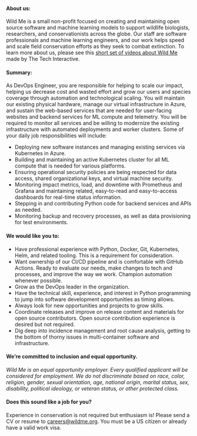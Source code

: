 
#### About us:

Wild Me is a small non-profit focused on creating and maintaining open source software and machine learning models to support wildlife biologists, researchers, and conservationists across the globe. Our staff are software professionals and machine learning engineers, and our work helps speed and scale field conservation efforts as they seek to combat extinction. To learn more about us, please see this [short set of videos about Wild Me](https://www.youtube.com/watch?v=Z1ex2jeNyTA&list=PLy9Z_P3t7XMAqVzS9w0aEAM-2KHFXGf3c&index=13) made by The Tech Interactive.

#### Summary:
As DevOps Engineer, you are responsible for helping to scale our impact, helping us decrease cost and wasted effort and grow our users and species coverage through automation and technological scaling. You will maintain our existing physical hardware, manage our virtual infrastructure in Azure, and sustain the web-based services that are needed for user-facing websites and backend services for ML compute and telemetry. You will be required to monitor all services and be willing to modernize the existing infrastructure with automated deployments and worker clusters. Some of your daily job responsibilities will include:

 - Deploying new software instances and managing existing services via Kubernetes in Azure.
 - Building and maintaining an active Kubernetes cluster for all ML compute that is needed for various platforms.
 - Ensuring operational security policies are being respected for data access, shared organizational keys, and virtual machine security.
 - Monitoring impact metrics, load, and downtime with Prometheus and Grafana and maintaining related, easy-to-read and easy-to-access dashboards for real-time status information.
 - Stepping in and contributing Python code for backend services and APIs as needed.
 - Monitoring backup and recovery processes, as well as data provisioning for test environments.

#### We would like you to:

 - Have professional experience with Python, Docker, Git, Kubernetes, Helm, and related tooling. This is a requirement for consideration.
 - Want ownership of our CI/CD pipeline and is comfortable with GitHub Actions. Ready to evaluate our needs, make changes to tech and processes, and improve the way we work. Champion automation whenever possible.
 - Grow as the DevOps leader in the organization.
 - Have the technical skill, experience, and interest in Python programming to jump into software development opportunities as timing allows.
 - Always look for new opportunities and projects to grow skills. 
 - Coordinate releases and improve on release content and materials for open source contributors. Open source contribution experience is desired but not required.
 - Dig deep into incidence management and root cause analysis, getting to the bottom of thorny issues in multi-container software and infrastructure.

#### We’re committed to inclusion and equal opportunity.

*Wild Me is an equal opportunity employer. Every qualified applicant will be considered for employment. We do not discriminate based on race, color, religion, gender, sexual orientation, age, national origin, marital status, sex, disability, political ideology, or veteran status, or other protected class.*

#### Does this sound like a job for you?

Experience in conservation is not required but enthusiasm is!
Please send a CV or resume to careers@wildme.org. You must be a US citizen or already have a valid work visa.
